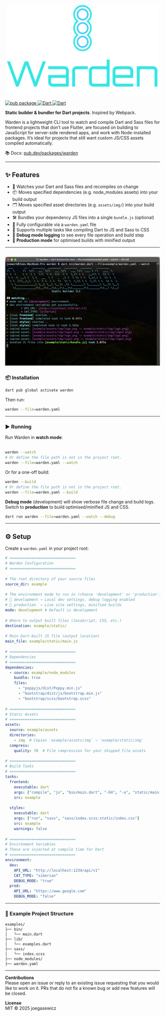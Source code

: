 <div align="center">
	<img src="example/logo.png" alt="Warden" width="500"/>
</div>



[![pub package](https://img.shields.io/pub/v/warden.svg) ![Dart](https://img.shields.io/badge/Dart-3.7%2B-blue) ![Dart](https://github.com/joegasewicz/warden/actions/workflows/dart.yml/badge.svg)](https://github.com/joegasewicz/warden/actions/workflows/dart.yml)



**Static builder & bundler for Dart projects**. Inspired by Webpack.

Warden is a lightweight CLI tool to watch and compile Dart and Sass files for frontend projects that don’t use Flutter, are focused on building to JavaScript for server-side rendered apps, and work with Node-installed packages. It’s ideal for projects that still want custom JS/CSS assets compiled automatically.

📚 Docs: [pub.dev/packages/warden](https://pub.dev/packages/warden)

---

## ✨ Features

- 🔁 Watches your Dart and Sass files and recompiles on change  
- 📦 Moves specified dependencies (e.g. node_modules assets) into your build output  
- 🗂️ Moves specified asset directories (e.g. `assets/img/`) into your build output  
- 🛠️ Bundles your dependency JS files into a single `bundle.js` (optional)  
- 🧱 Fully configurable via a `warden.yaml` file  
- 🎯 Supports multiple tasks like compiling Dart to JS and Sass to CSS  
- 🧪 **Debug mode logging** to see every file operation and build step  
- 🚀 **Production mode** for optimised builds with minified output  

---

![Screenshot](example/cli2.png)
---

### 📦 Installation

```bash
dart pub global activate warden
```
Then run:
```bash
warden --file=warden.yaml
```
---

### ▶️ Running
Run Warden in **watch mode**:
```bash

warden --watch
# Or define the file path is not in the project root.
warden --file=warden.yaml --watch
```
Or for a one-off build:
```bash
warden --build
# Or define the file path is not in the project root.
warden --file=warden.yaml --build
```
**Debug mode** (development) will show verbose file change and build logs.  
Switch to **production** to build optimised/minified JS and CSS.
```bash
dart run warden --file=warden.yaml --watch --debug
```
---

## ⚙️ Setup

Create a `warden.yaml` in your project root:

```yaml
# ==============================
# Warden Configuration
# ==============================

# The root directory of your source files
source_dir: example

# The environment mode to run in (choose 'development' or 'production')
# 🧪 development → Local dev settings, debug logging enabled
# 🚀 production  → Live site settings, minified builds
mode: development # Default is development

# Where to output built files (JavaScript, CSS, etc.)
destination: example/static/

# Main Dart-built JS file (output location)
main_file: example/static/main.js

# ==============================
# Dependencies
# ==============================
dependencies:
  - source: example/node_modules
    bundle: true
    files:
      - "poppyjs/dist/Poppy.min.js"
      - "bootstrap/dist/js/bootstrap.min.js"
      - "bootstrap/scss/bootstrap.scss"

# ==============================
# Static Assets
# ==============================
assets:
  source: example/assets
  directories:
    - img  # Copies `example/assets/img` → `example/static/img`
  compress:
    quality: 70  # File compression for your shipped file assets

# ==============================
# Build Tasks
# ==============================
tasks:
  frontend:
    executable: dart
    args: ["compile", "js", "bin/main.dart", "-O4", "-o", "static/main.js"]
    src: example

  styles:
    executable: dart
    args: ["run", "sass", "sass/index.scss:static/index.css"]
    src: example
    warnings: false

# ==============================
# Environment Variables
# These are injected at compile time for Dart
# ==============================
environment:
  dev:
    API_URL: "http://localhost:1234/api/v1"
    CAT_TYPE: "siberian"
    DEBUG_MODE: "true"
  prod:
    API_URL: "https://www.google.com"
    DEBUG_MODE: "false"
```

---

### 🧪 Example Project Structure
```
examples/
├── bin/
│   └── main.dart
├── lib/
│   └── examples.dart
├── sass/
│   └── index.scss
├── node_modules/
├── warden.yaml
```

---

**Contributions**  
Please open an issue or reply to an existing issue requesting that you would like
to work on it. PRs that do not fix a known bug or add new features will be closed.

**License**  
MIT © 2025 joegasewicz